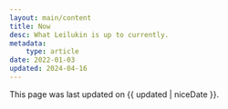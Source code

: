 ```yaml
---
layout: main/content
title: Now
desc: What Leilukin is up to currently.
metadata:
    type: article
date: 2022-01-03
updated: 2024-04-16
---
```


This page was last updated on {{ updated | niceDate }}.